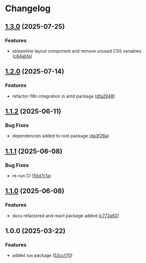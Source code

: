 # Changelog

## [1.3.0](https://github.com/evlmaistrenko/js-tools/compare/tools-dom-v1.2.0...tools-dom-v1.3.0) (2025-07-25)


### Features

* streamline layout component and remove unused CSS variables ([c84abfa](https://github.com/evlmaistrenko/js-tools/commit/c84abfa10985235a20169c527d0048a5e23c770d))

## [1.2.0](https://github.com/evlmaistrenko/js-tools/compare/tools-dom-v1.1.2...tools-dom-v1.2.0) (2025-07-14)


### Features

* refactor i18n integration in antd package ([dfa2948](https://github.com/evlmaistrenko/js-tools/commit/dfa29485c1e06a9408f326624c3a186437c1bfe3))

## [1.1.2](https://github.com/evlmaistrenko/js-tools/compare/tools-dom-v1.1.1...tools-dom-v1.1.2) (2025-06-11)


### Bug Fixes

* dependencies added to root package ([da3f26a](https://github.com/evlmaistrenko/js-tools/commit/da3f26a55170ff529f0d97d428a6cdc3a89e6096))

## [1.1.1](https://github.com/evlmaistrenko/js-tools/compare/tools-dom-v1.1.0...tools-dom-v1.1.1) (2025-06-08)


### Bug Fixes

* re-run CI ([55d7c1a](https://github.com/evlmaistrenko/js-tools/commit/55d7c1af43b7ecc95e2a85994a90743115f1f705))

## [1.1.0](https://github.com/evlmaistrenko/js-tools/compare/tools-dom-v1.0.0...tools-dom-v1.1.0) (2025-06-08)


### Features

* docs refactored and react package added ([c772a62](https://github.com/evlmaistrenko/js-tools/commit/c772a620d891e125d2292e0c2a54eea202ccacb8))

## 1.0.0 (2025-03-22)


### Features

* added `dom` package ([52ccf70](https://github.com/evlmaistrenko/js-tools/commit/52ccf708617f68a58a138cb88419cda850383291))
